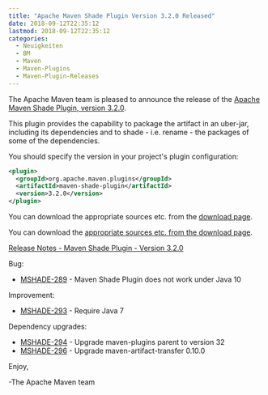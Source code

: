 ```yaml
---
title: "Apache Maven Shade Plugin Version 3.2.0 Released"
date: 2018-09-12T22:35:12
lastmod: 2018-09-12T22:35:12
categories:
  - Neuigkeiten
  - BM
  - Maven
  - Maven-Plugins
  - Maven-Plugin-Releases
---
```

The Apache Maven team is pleased to announce the release of the [Apache
Maven Shade Plugin, version 3.2.0](https://maven.apache.org/plugins/maven-shade-plugin/).

This plugin provides the capability to package the artifact in an uber-jar,
including its dependencies and to shade - i.e. rename - the packages of some of
the dependencies.

You should specify the version in your project's plugin configuration:

```xml
<plugin>
  <groupId>org.apache.maven.plugins</groupId>
  <artifactId>maven-shade-plugin</artifactId>
  <version>3.2.0</version>
</plugin>
```

You can download the appropriate sources etc. from the [download page](https://maven.apache.org/plugins/maven-shade-plugin/download.cgi).


<!-- more -->

You can download the [appropriate sources etc. from the download page](https://maven.apache.org/plugins/maven-shade-plugin/download.cgi).
 
[Release Notes - Maven Shade Plugin - Version 3.2.0](https://issues.apache.org/jira/secure/ReleaseNote.jspa?projectId=12317921&version=12343491)

Bug:

 * [MSHADE-289](https://issues.apache.org/jira/browse/MSHADE-289) - Maven Shade Plugin does not work under Java 10

Improvement:

 * [MSHADE-293](https://issues.apache.org/jira/browse/MSHADE-293) - Require Java 7

Dependency upgrades:

 * [MSHADE-294](https://issues.apache.org/jira/browse/MSHADE-294) - Upgrade maven-plugins parent to version 32
 * [MSHADE-296](https://issues.apache.org/jira/browse/MSHADE-296) - Upgrade maven-artifact-transfer 0.10.0

Enjoy,

-The Apache Maven team

